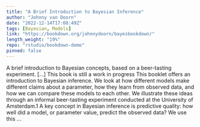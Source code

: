 ```yaml
---
title: "A Brief Introduction to Bayesian Inference"
author: "Johnny van Doorn"
date: "2022-12-14T17:08:49Z"
tags: [Bayesian, Models]
link: "https://bookdown.org/johnnydoorn/bayesbookdown/"
length_weight: "19%"
repo: "rstudio/bookdown-demo"
pinned: false
---
```


A brief introduction to Bayesian concepts, based on a beer-tasting experiment. [...] This book is still a work in progress This booklet offers an introduction to Bayesian inference. We look at how different models make different claims about a parameter, how they learn from observed data, and how we can compare these models to each other. We illustrate these ideas through an informal beer-tasting experiment conducted at the University of Amsterdam.1
A key concept in Bayesian inference is predictive quality: how well did a model, or parameter value, predict the observed data? We use this ...
